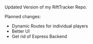 Updated Version of my RiftTracker Repo.

Planned changes:

- Dynamic Routes for individual players
- Better UI
- Get rid of Express Backend
